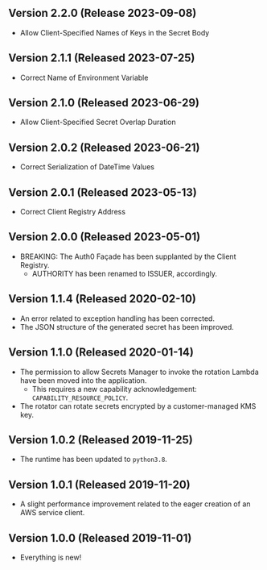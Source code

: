 ## Version 2.2.0 (Release 2023-09-08)

- Allow Client-Specified Names of Keys in the Secret Body

## Version 2.1.1 (Released 2023-07-25)

- Correct Name of Environment Variable

## Version 2.1.0 (Released 2023-06-29)

- Allow Client-Specified Secret Overlap Duration

## Version 2.0.2 (Released 2023-06-21)

- Correct Serialization of DateTime Values

## Version 2.0.1 (Released 2023-05-13)

- Correct Client Registry Address

## Version 2.0.0 (Released 2023-05-01)

- BREAKING: The Auth0 Façade has been supplanted by the Client Registry.
  - AUTHORITY has been renamed to ISSUER, accordingly.

## Version 1.1.4 (Released 2020-02-10)

- An error related to exception handling has been corrected.
- The JSON structure of the generated secret has been improved.

## Version 1.1.0 (Released 2020-01-14)

- The permission to allow Secrets Manager to invoke the rotation Lambda have been moved into the application.
  - This requires a new capability acknowledgement: `CAPABILITY_RESOURCE_POLICY`.
- The rotator can rotate secrets encrypted by a customer-managed KMS key.

## Version 1.0.2 (Released 2019-11-25)

- The runtime has been updated to `python3.8`.

## Version 1.0.1 (Released 2019-11-20)

- A slight performance improvement related to the eager creation of an AWS service client.

## Version 1.0.0 (Released 2019-11-01)

- Everything is new!
